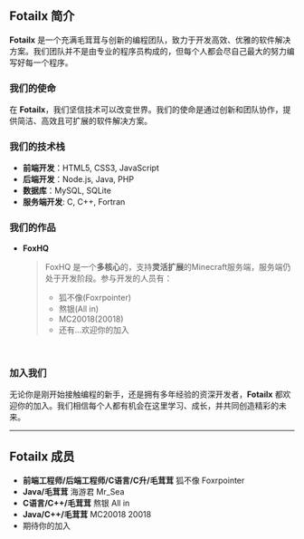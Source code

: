 ## **Fotailx 简介**
**Fotailx** 是一个充满毛茸茸与创新的编程团队，致力于开发高效、优雅的软件解决方案。我们团队并不是由专业的程序员构成的，但每个人都会尽自己最大的努力编写好每一个程序。

### **我们的使命**
在 **Fotailx**，我们坚信技术可以改变世界。我们的使命是通过创新和团队协作，提供简洁、高效且可扩展的软件解决方案。

### **我们的技术栈**
- **前端开发**：HTML5, CSS3, JavaScript
- **后端开发**：Node.js, Java, PHP
- **数据库**：MySQL, SQLite
- **服务端开发**: C, C++, Fortran

### **我们的作品**
+ **FoxHQ**
  <br>
  > FoxHQ 是一个**多核心**的，支持**灵活扩展**的Minecraft服务端，服务端仍处于开发阶段。参与开发的人员有：
  > - 狐不像(Foxrpointer)
  > - 熬银(All in)
  > - MC20018(20018)
  > - 还有...欢迎你的加入
  <br>
<!--
+ **Hysper Goo!**
  > 由于团队内部规则。**Hysper Goo!**的功能与细节在目前不能公开<br>
  > **Hysper Goo!** 计划在2026年或2027年开始开发
  <br>
+ **狐在汉正街/Fox in HanZheng Street**
  > **狐在汉正街** 是一款RPG独立游戏，计划使用**虚幻引擎**进行开发。<br>
  > 剧情为狐狸两次在六角亭精神病院（武汉市精神卫生中心）住院两次的经历以及回家后残余精神疾病症状表现制作<br>
  > 计划在**2026**年中旬开始开发，目前项目正在规划中<br>
  > 项目制作出后，除模型文件外的所有代码将会在GitHub上开源
-->
### **加入我们**
无论你是刚开始接触编程的新手，还是拥有多年经验的资深开发者，**Fotailx** 都欢迎你的加入。我们相信每个人都有机会在这里学习、成长，并共同创造精彩的未来。

---

## Fotailx 成员
+ **前端工程师/后端工程师/C语言/C升/毛茸茸** 狐不像 Foxrpointer
+ **Java/毛茸茸** 海游君 Mr_Sea
+ **C语言/C++/毛茸茸** 熬银 All in
+ **Java/C++/毛茸茸** MC20018 20018
+ 期待你的加入
